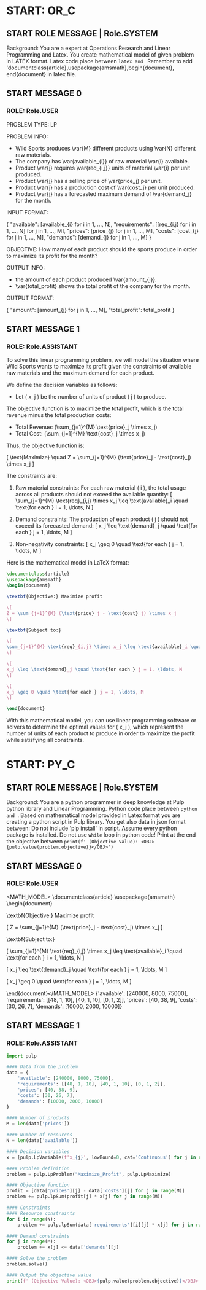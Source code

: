 # START: OR_C 
## START ROLE MESSAGE | Role.SYSTEM 
Background: You are a expert at Operations Research and Linear Programming and Latex. You create mathematical model of given problem in LATEX format. Latex code place between ```latex and ``` Remember to add 'documentclass{article},usepackage{amsmath},begin{document}, end{document} in latex file. 
## START MESSAGE 0 
### ROLE: Role.USER
<DESCRIPTION>
PROBLEM TYPE: LP

PROBLEM INFO:

- Wild Sports produces \var{M} different products using \var{N} different raw materials.
- The company has \var{available_{i}} of raw material \var{i} available.
- Product \var{j} requires \var{req_{i,j}} units of material \var{i} per unit produced.
- Product \var{j} has a selling price of \var{price_j} per unit.
- Product \var{j} has a production cost of \var{cost_j} per unit produced.
- Product \var{j} has a forecasted maximum demand of \var{demand_j} for the month.

INPUT FORMAT: 

{
    "available": [available_{i} for i in 1, ..., N],
    "requirements": [[req_{i,j} for i in 1, ..., N] for j in 1, ..., M],
    "prices": [price_{j} for j in 1, ..., M],
    "costs": [cost_{j} for j in 1, ..., M],
    "demands": [demand_{j} for j in 1, ..., M]
}

OBJECTIVE: How many of each product should the sports produce in order to maximize its profit for the month?

OUTPUT INFO:

- the amount of each product produced \var{amount_{j}}.
- \var{total_profit} shows the total profit of the company for the month.

OUTPUT FORMAT:

{
    "amount": [amount_{j} for j in 1, ..., M],
    "total_profit": total_profit
}

</DESCRIPTION>


## START MESSAGE 1 
### ROLE: Role.ASSISTANT
To solve this linear programming problem, we will model the situation where Wild Sports wants to maximize its profit given the constraints of available raw materials and the maximum demand for each product. 

We define the decision variables as follows:
- Let \( x_j \) be the number of units of product \( j \) to produce.

The objective function is to maximize the total profit, which is the total revenue minus the total production costs:
- Total Revenue: \(\sum_{j=1}^{M} \text{price}_j \times x_j\)
- Total Cost: \(\sum_{j=1}^{M} \text{cost}_j \times x_j\)

Thus, the objective function is:

\[
\text{Maximize} \quad Z = \sum_{j=1}^{M} (\text{price}_j - \text{cost}_j) \times x_j
\]

The constraints are:
1. Raw material constraints: For each raw material \( i \), the total usage across all products should not exceed the available quantity:
   \[
   \sum_{j=1}^{M} \text{req}_{i,j} \times x_j \leq \text{available}_i \quad \text{for each } i = 1, \ldots, N
   \]

2. Demand constraints: The production of each product \( j \) should not exceed its forecasted demand:
   \[
   x_j \leq \text{demand}_j \quad \text{for each } j = 1, \ldots, M
   \]

3. Non-negativity constraints: 
   \[
   x_j \geq 0 \quad \text{for each } j = 1, \ldots, M
   \]

Here is the mathematical model in LaTeX format:

```latex
\documentclass{article}
\usepackage{amsmath}
\begin{document}

\textbf{Objective:} Maximize profit

\[
Z = \sum_{j=1}^{M} (\text{price}_j - \text{cost}_j) \times x_j
\]

\textbf{Subject to:}

\[
\sum_{j=1}^{M} \text{req}_{i,j} \times x_j \leq \text{available}_i \quad \text{for each } i = 1, \ldots, N
\]

\[
x_j \leq \text{demand}_j \quad \text{for each } j = 1, \ldots, M
\]

\[
x_j \geq 0 \quad \text{for each } j = 1, \ldots, M
\]

\end{document}
```

With this mathematical model, you can use linear programming software or solvers to determine the optimal values for \( x_j \), which represent the number of units of each product to produce in order to maximize the profit while satisfying all constraints.

# START: PY_C 
## START ROLE MESSAGE | Role.SYSTEM 
Background: You are a python programmer in deep knowledge at Pulp python library and Linear Programming. Python code place between ```python and ```. Based on mathematical model provided in Latex format you are creating a python script in Pulp library. You get also data in json format between: <DATA></DATA> Do not include 'pip install' in script. Assume every python package is installed. Do not use `while` loop in python code! Print at the end the objective between <OBJ></OBJ> `print(f' (Objective Value): <OBJ>{pulp.value(problem.objective)}</OBJ>')` 
## START MESSAGE 0 
### ROLE: Role.USER
<MATH_MODEL>
\documentclass{article}
\usepackage{amsmath}
\begin{document}

\textbf{Objective:} Maximize profit

\[
Z = \sum_{j=1}^{M} (\text{price}_j - \text{cost}_j) \times x_j
\]

\textbf{Subject to:}

\[
\sum_{j=1}^{M} \text{req}_{i,j} \times x_j \leq \text{available}_i \quad \text{for each } i = 1, \ldots, N
\]

\[
x_j \leq \text{demand}_j \quad \text{for each } j = 1, \ldots, M
\]

\[
x_j \geq 0 \quad \text{for each } j = 1, \ldots, M
\]

\end{document}</MATH_MODEL>
<DATA>
{'available': [240000, 8000, 75000], 'requirements': [[48, 1, 10], [40, 1, 10], [0, 1, 2]], 'prices': [40, 38, 9], 'costs': [30, 26, 7], 'demands': [10000, 2000, 10000]}</DATA>


## START MESSAGE 1 
### ROLE: Role.ASSISTANT
```python
import pulp

#### Data from the problem
data = {
    'available': [240000, 8000, 75000],
    'requirements': [[48, 1, 10], [40, 1, 10], [0, 1, 2]],
    'prices': [40, 38, 9],
    'costs': [30, 26, 7],
    'demands': [10000, 2000, 10000]
}

#### Number of products
M = len(data['prices'])

#### Number of resources
N = len(data['available'])

#### Decision variables
x = [pulp.LpVariable(f'x_{j}', lowBound=0, cat='Continuous') for j in range(M)]

#### Problem definition
problem = pulp.LpProblem("Maximize_Profit", pulp.LpMaximize)

#### Objective function
profit = [data['prices'][j] - data['costs'][j] for j in range(M)]
problem += pulp.lpSum(profit[j] * x[j] for j in range(M))

#### Constraints
#### Resource constraints
for i in range(N):
    problem += pulp.lpSum(data['requirements'][i][j] * x[j] for j in range(M)) <= data['available'][i]

#### Demand constraints
for j in range(M):
    problem += x[j] <= data['demands'][j]

#### Solve the problem
problem.solve()

#### Output the objective value
print(f' (Objective Value): <OBJ>{pulp.value(problem.objective)}</OBJ>')
```

